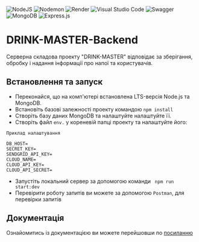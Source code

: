 ![NodeJS](https://img.shields.io/badge/node.js-6DA55F?style=for-the-badge&logo=node.js&logoColor=white) ![Nodemon](https://img.shields.io/badge/NODEMON-%23323330.svg?style=for-the-badge&logo=nodemon&logoColor=%BBDEAD) ![Render](https://img.shields.io/badge/Render-%46E3B7.svg?style=for-the-badge&logo=render&logoColor=white) ![Visual Studio Code](https://img.shields.io/badge/Visual%20Studio%20Code-0078d7.svg?style=for-the-badge&logo=visual-studio-code&logoColor=white) ![Swagger](https://img.shields.io/badge/-Swagger-%23Clojure?style=for-the-badge&logo=swagger&logoColor=white) ![MongoDB](https://img.shields.io/badge/MongoDB-%234ea94b.svg?style=for-the-badge&logo=mongodb&logoColor=white) ![Express.js](https://img.shields.io/badge/express.js-%23404d59.svg?style=for-the-badge&logo=express&logoColor=%2361DAFB)

# DRINK-MASTER-Backend

Серверна складова проекту "DRINK-MASTER" відповідає за зберігання, обробку і надання інформації про напої та користувачів.

## Встановлення та запуск
* Переконайся, що на комп'ютері встановлена LTS-версія Node.js та MongoDB.
* Встановіть базові залежності проекту командою ```npm install```
* Створіть базу даних MongoDB та налаштуйте налаштуйте її.
* Створіть файл ```env.``` у кореневій папці проекту та налаштуйте його:
```    
Приклад налаштування

DB_HOST=
SECRET_KEY=
SENDGRID_API_KEY=
CLOUD_NAME=
CLOUD_API_KEY=
CLOUD_API_SECRET=
```
* Запустіть локальний сервер за допомогою команди ``` npm run start:dev```
* Перевірити роботу запитів ви можете за допомогою `Postman`, для перевірки запитів

## Документація

Ознайомитись із документацією ви можете перейшовши по [посиланню ](https://rest-api-drink-master.onrender.com/api-docs/)


